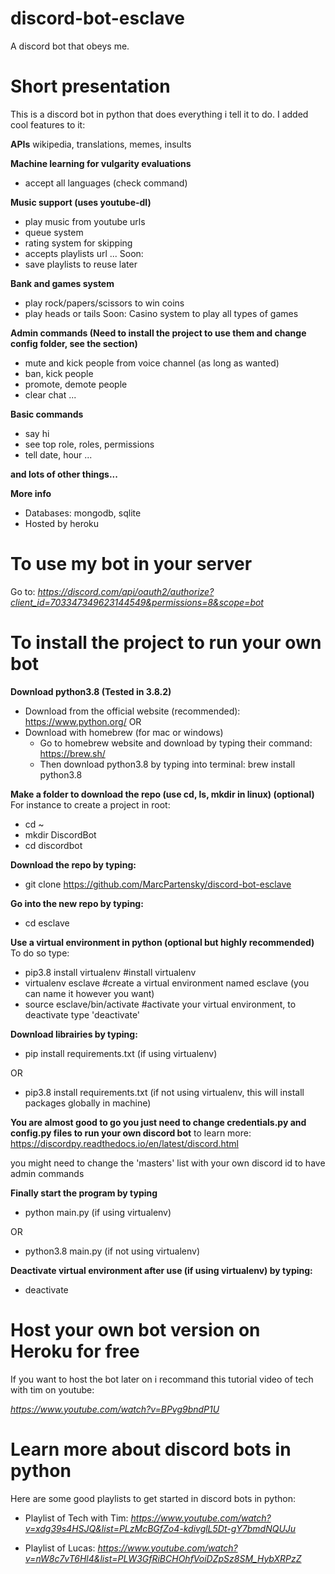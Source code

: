 # discord-bot-esclave
A discord bot that obeys me.


# Short presentation

This is a discord bot in python that does everything i tell it to do.
I added cool features to it:

**APIs**
wikipedia, translations, memes, insults

**Machine learning for vulgarity evaluations**
- accept all languages (check command)

**Music support (uses youtube-dl)**
- play music from youtube urls
- queue system
- rating system for skipping
- accepts playlists url
...
Soon:
- save playlists to reuse later

**Bank and games system**
- play rock/papers/scissors to win coins
- play heads or tails
Soon:
Casino system to play all types of games


**Admin commands (Need to install the project to use them and change config folder, see the section)**
- mute and kick people from voice channel (as long as wanted)
- ban, kick people
- promote, demote people
- clear chat
...


**Basic commands**
- say hi
- see top role, roles, permissions
- tell date, hour
...

**and lots of other things...**

**More info**
- Databases: mongodb, sqlite
- Hosted by heroku

# To use my bot in your server 

Go to:
*https://discord.com/api/oauth2/authorize?client_id=703347349623144549&permissions=8&scope=bot*

# To install the project to run your own bot

**Download python3.8 (Tested in 3.8.2)**
- Download from the official website (recommended): https://www.python.org/
OR
- Download with homebrew (for mac or windows) 
    - Go to homebrew website and download by typing their command: https://brew.sh/
    - Then download python3.8 by typing into terminal: brew install python3.8

**Make a folder to download the repo (use cd, ls, mkdir in linux) (optional)**
For instance to create a project in root:
- cd ~
- mkdir DiscordBot
- cd discordbot

**Download the repo by typing:**
- git clone https://github.com/MarcPartensky/discord-bot-esclave

**Go into the new repo by typing:**
- cd esclave

**Use a virtual environment in python (optional but highly recommended)**
To do so type:
- pip3.8 install virtualenv  #install virtualenv
- virtualenv esclave #create a virtual environment named esclave (you can name it however you want)
- source esclave/bin/activate #activate your virtual environment, to deactivate type 'deactivate'


**Download librairies by typing:**
- pip install requirements.txt (if using virtualenv)

OR
- pip3.8 install requirements.txt (if not using virtualenv, this will install packages globally in machine)


**You are almost good to go you just need to change credentials.py and config.py files to run your own discord bot**
to learn more: https://discordpy.readthedocs.io/en/latest/discord.html

you might need to change the 'masters' list with your own discord id to have admin commands

**Finally start the program by typing**
- python main.py (if using virtualenv)

OR
- python3.8 main.py (if not using virtualenv)

**Deactivate virtual environment after use (if using virtualenv) by typing:**
- deactivate

 
# Host your own bot version on Heroku for free
If you want to host the bot later on i recommand this tutorial video of tech with tim on youtube:

*https://www.youtube.com/watch?v=BPvg9bndP1U*


# Learn more about discord bots in python
Here are some good playlists to get started in discord bots in python:

- Playlist of Tech with Tim:
*https://www.youtube.com/watch?v=xdg39s4HSJQ&list=PLzMcBGfZo4-kdivglL5Dt-gY7bmdNQUJu*

- Playlist of Lucas:
*https://www.youtube.com/watch?v=nW8c7vT6Hl4&list=PLW3GfRiBCHOhfVoiDZpSz8SM_HybXRPzZ*
